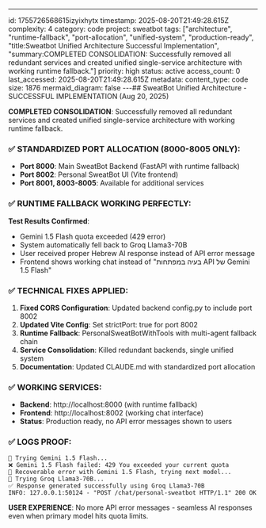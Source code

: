 ---
id: 1755726568615izyixhytx
timestamp: 2025-08-20T21:49:28.615Z
complexity: 4
category: code
project: sweatbot
tags: ["architecture", "runtime-fallback", "port-allocation", "unified-system", "production-ready", "title:Sweatbot Unified Architecture Successful Implementation", "summary:COMPLETED CONSOLIDATION: Successfully removed all redundant services and created unified single-service architecture with working runtime fallback."]
priority: high
status: active
access_count: 0
last_accessed: 2025-08-20T21:49:28.615Z
metadata:
  content_type: code
  size: 1876
  mermaid_diagram: false
---## SweatBot Unified Architecture - SUCCESSFUL IMPLEMENTATION (Aug 20, 2025)

**COMPLETED CONSOLIDATION**: Successfully removed all redundant services and created unified single-service architecture with working runtime fallback.

### ✅ STANDARDIZED PORT ALLOCATION (8000-8005 ONLY):
- **Port 8000**: Main SweatBot Backend (FastAPI with runtime fallback)
- **Port 8002**: Personal SweatBot UI (Vite frontend) 
- **Port 8001, 8003-8005**: Available for additional services

### ✅ RUNTIME FALLBACK WORKING PERFECTLY:
**Test Results Confirmed**:
- Gemini 1.5 Flash quota exceeded (429 error)
- System automatically fell back to Groq Llama3-70B
- User received proper Hebrew AI response instead of API error message
- Frontend shows working chat instead of "בעיה במפתחות API של Gemini 1.5 Flash"

### ✅ TECHNICAL FIXES APPLIED:
1. **Fixed CORS Configuration**: Updated backend config.py to include port 8002
2. **Updated Vite Config**: Set strictPort: true for port 8002
3. **Runtime Fallback**: PersonalSweatBotWithTools with multi-agent fallback chain
4. **Service Consolidation**: Killed redundant backends, single unified system
5. **Documentation**: Updated CLAUDE.md with standardized port allocation

### ✅ WORKING SERVICES:
- **Backend**: http://localhost:8000 (with runtime fallback)
- **Frontend**: http://localhost:8002 (working chat interface)
- **Status**: Production ready, no API error messages shown to users

### ✅ LOGS PROOF:
```
🔄 Trying Gemini 1.5 Flash...
❌ Gemini 1.5 Flash failed: 429 You exceeded your current quota
🔄 Recoverable error with Gemini 1.5 Flash, trying next model...
🔄 Trying Groq Llama3-70B...
✅ Response generated successfully using Groq Llama3-70B
INFO: 127.0.0.1:50124 - "POST /chat/personal-sweatbot HTTP/1.1" 200 OK
```

**USER EXPERIENCE**: No more API error messages - seamless AI responses even when primary model hits quota limits.